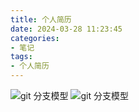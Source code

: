 ```yaml
---
title: 个人简历
date: 2024-03-28 11:23:45
categories: 
- 笔记 
tags:
- 个人简历
---
```



![git 分支模型](/pic/笔记/个人简历/杨海波1.jpeg)
![git 分支模型](/pic/笔记/个人简历/杨海波2.jpeg)